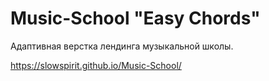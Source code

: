 # Music-School "Easy Chords"

Адаптивная верстка лендинга музыкальной школы.

https://slowspirit.github.io/Music-School/
